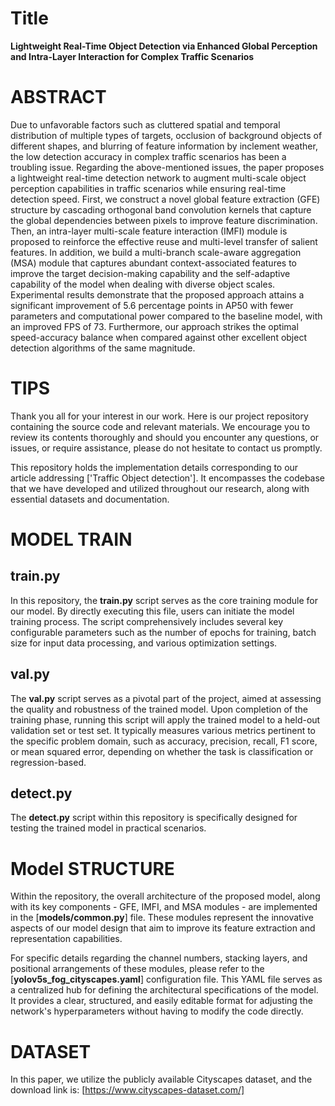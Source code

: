 # Title
**Lightweight Real-Time Object Detection via Enhanced Global Perception and Intra-Layer Interaction for Complex Traffic Scenarios**

# ABSTRACT
Due to unfavorable factors such as cluttered spatial and temporal distribution of multiple types of targets, occlusion of background objects of different shapes, and blurring of feature information by inclement weather, the low detection accuracy in complex traffic scenarios has been a troubling issue. Regarding the above-mentioned issues, the paper proposes a lightweight real-time detection network to augment multi-scale object perception capabilities in traffic scenarios while ensuring real-time detection speed. First, we construct a novel global feature extraction (GFE) structure by cascading orthogonal band convolution kernels that capture the global dependencies between pixels to improve feature discrimination. Then, an intra-layer multi-scale feature interaction (IMFI) module is proposed to reinforce the effective reuse and multi-level transfer of salient features. In addition, we build a multi-branch scale-aware aggregation (MSA) module that captures abundant context-associated features to improve the target decision-making capability and the self-adaptive capability of the model when dealing with diverse object scales. Experimental results demonstrate that the proposed approach attains a significant improvement of 5.6 percentage points in AP50 with fewer parameters and computational power compared to the baseline model, with an improved FPS of 73. Furthermore, our approach strikes the optimal speed-accuracy balance when compared against other excellent object detection algorithms of the same magnitude.

# TIPS
Thank you all for your interest in our work. Here is our project repository containing the source code and relevant materials. We encourage you to review its contents thoroughly and should you encounter any questions, or issues, or require assistance, please do not hesitate to contact us promptly.

This repository holds the implementation details corresponding to our article addressing ['Traffic Object detection']. It encompasses the codebase that we have developed and utilized throughout our research, along with essential datasets and documentation.

# MODEL TRAIN

## train.py
In this repository, the **train.py** script serves as the core training module for our model. By directly executing this file, users can initiate the model training process. The script comprehensively includes several key configurable parameters such as the number of epochs for training, batch size for input data processing, and various optimization settings.

## val.py
The **val.py** script serves as a pivotal part of the project, aimed at assessing the quality and robustness of the trained model. Upon completion of the training phase, running this script will apply the trained model to a held-out validation set or test set. It typically measures various metrics pertinent to the specific problem domain, such as accuracy, precision, recall, F1 score, or mean squared error, depending on whether the task is classification or regression-based.

## detect.py
The **detect.py** script within this repository is specifically designed for testing the trained model in practical scenarios.

# Model STRUCTURE
Within the repository, the overall architecture of the proposed model, along with its key components - GFE, IMFI, and MSA modules - are implemented in the [**models/common.py**] file. These modules represent the innovative aspects of our model design that aim to improve its feature extraction and representation capabilities.

For specific details regarding the channel numbers, stacking layers, and positional arrangements of these modules, please refer to the [**yolov5s_fog_cityscapes.yaml**] configuration file. This YAML file serves as a centralized hub for defining the architectural specifications of the model. It provides a clear, structured, and easily editable format for adjusting the network's hyperparameters without having to modify the code directly.


# DATASET
In this paper, we utilize the publicly available Cityscapes dataset, and the download link is: [https://www.cityscapes-dataset.com/]
